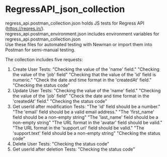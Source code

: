 # RegressAPI_json_collection
regress_api.postman_collection.json holds JS tests for Regress API (https://reqres.in/).  
regress_api.postman_environment.json includes environment variables for regress_api.postman_collection.json  
Use these files for automated testing with Newman or import them into Postman for semi-manual testing.

The collection includes five requests:
1. Create User
   Tests: "Checking the value of the 'name' field."
          "Checking the value of the 'job' field"
          "Checking that the value of the 'id' field is numeric."
          "Check the date and time format in the 'createdAt' field."
          "Checking the status code"
2. Update User
   Tests: "Checking the value of the 'name' field."
          "Checking the value of the 'job' field"
          "Check the date and time format in the 'createdAt' field."
          "Checking the status code"
3. Get userId after modification
   Tests: "The 'id' field should be a number."
          "The 'email' field should be a valid email address."
          "The 'first_name' field should be a non-empty string"
          "The 'last_name' field should be a non-empty string"
          "The URL format in the 'avatar' field should be valid."
          "The URL format in the 'support.url' field should be valid."
          "The 'support.text' field should be a non-empty string"
          "Checking the status code"
4. Delete User
   Tests: "Checking the status code"
5. Get userId after deletion
   Tests: "Checking the status code"
